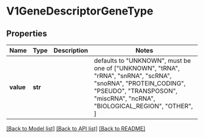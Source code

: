 # V1GeneDescriptorGeneType


## Properties
Name | Type | Description | Notes
------------ | ------------- | ------------- | -------------
**value** | **str** |  | defaults to "UNKNOWN",  must be one of ["UNKNOWN", "tRNA", "rRNA", "snRNA", "scRNA", "snoRNA", "PROTEIN_CODING", "PSEUDO", "TRANSPOSON", "miscRNA", "ncRNA", "BIOLOGICAL_REGION", "OTHER", ]

[[Back to Model list]](../README.md#documentation-for-models) [[Back to API list]](../README.md#documentation-for-api-endpoints) [[Back to README]](../README.md)


